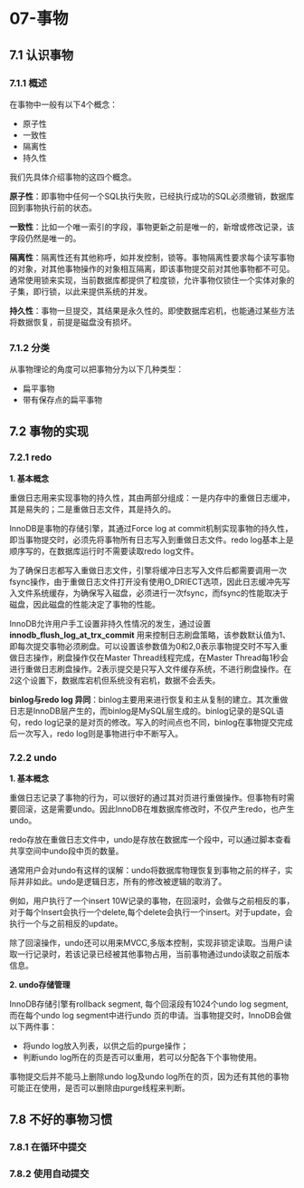 
# 07-事物

## 7.1 认识事物

### 7.1.1 概述

在事物中一般有以下4个概念：

- 原子性
- 一致性
- 隔离性
- 持久性

我们先具体介绍事物的这四个概念。

**原子性**：即事物中任何一个SQL执行失败，已经执行成功的SQL必须撤销，数据库回到事物执行前的状态。

**一致性**：比如一个唯一索引的字段，事物更新之前是唯一的，新增或修改记录，该字段仍然是唯一的。

**隔离性**：隔离性还有其他称呼，如并发控制，锁等。事物隔离性要求每个读写事物的对象，对其他事物操作的对象相互隔离，即该事物提交前对其他事物都不可见。通常使用锁来实现，当前数据库都提供了粒度锁，允许事物仅锁住一个实体对象的子集，即行锁，以此来提供系统的并发。

**持久性**：事物一旦提交，其结果是永久性的。即使数据库宕机，也能通过某些方法将数据恢复，前提是磁盘没有损坏。

### 7.1.2 分类 

从事物理论的角度可以把事物分为以下几种类型：

- 扁平事物
- 带有保存点的扁平事物

## 7.2 事物的实现

### 7.2.1 redo

**1. 基本概念**

重做日志用来实现事物的持久性，其由两部分组成：一是内存中的重做日志缓冲，其是易失的；二是重做日志文件，其是持久的。

InnoDB是事物的存储引擎，其通过Force log at commit机制实现事物的持久性，即当事物提交时，必须先将事物所有日志写入到重做日志文件。redo log基本上是顺序写的，在数据库运行时不需要读取redo log文件。

为了确保日志都写入重做日志文件，引擎将缓冲日志写入文件后都需要调用一次fsync操作，由于重做日志文件打开没有使用O_DRIECT选项，因此日志缓冲先写入文件系统缓存，为确保写入磁盘，必须进行一次fsync，而fsync的性能取决于磁盘，因此磁盘的性能决定了事物的性能。

InnoDB允许用户手工设置非持久性情况的发生，通过设置 **innodb_flush_log_at_trx_commit** 用来控制日志刷盘策略，该参数默认值为1、即每次提交事物必须刷盘。可以设置该参数值为0和2,0表示事物提交时不写入重做日志操作，刷盘操作仅在Master Thread线程完成，在Master Thread每1秒会进行重做日志刷盘操作。2表示提交是只写入文件缓存系统，不进行刷盘操作。在2这个设置下，数据库宕机但系统没有宕机，数据不会丢失。

**binlog与redo log 异同**：binlog主要用来进行恢复和主从复制的建立。其次重做日志是InnoDB层产生的，而binlog是MySQL层生成的。binlog记录的是SQL语句，redo log记录的是对页的修改。写入的时间点也不同，binlog在事物提交完成后一次写入，redo log则是事物进行中不断写入。

### 7.2.2 undo

**1. 基本概念**

重做日志记录了事物的行为，可以很好的通过其对页进行重做操作。但事物有时需要回滚，这是需要undo。因此InnoDB在堆数据库修改时，不仅产生redo，也产生undo。

redo存放在重做日志文件中，undo是存放在数据库一个段中，可以通过脚本查看共享空间中undo段中页的数量。

通常用户会对undo有这样的误解：undo将数据库物理恢复到事物之前的样子，实际并非如此。undo是逻辑日志，所有的修改被逻辑的取消了。

例如，用户执行了一个insert 10W记录的事物，在回滚时，会做与之前相反的事，对于每个Insert会执行一个delete,每个delete会执行一个insert。对于update，会执行一个与之前相反的update。

除了回滚操作，undo还可以用来MVCC,多版本控制，实现非锁定读取。当用户读取一行记录时，若该记录已经被其他事物占用，当前事物通过undo读取之前版本信息。

**2. undo存储管理**

InnoDB存储引擎有rollback segment, 每个回滚段有1024个undo log segment, 而在每个undo log segment中进行undo 页的申请。当事物提交时，InnoDB会做以下两件事：

- 将undo log放入列表，以供之后的purge操作；
- 判断undo log所在的页是否可以重用，若可以分配各下个事物使用。

事物提交后并不能马上删除undo log及undo log所在的页，因为还有其他的事物可能正在使用，是否可以删除由purge线程来判断。

## 7.8 不好的事物习惯

### 7.8.1 在循环中提交
### 7.8.2 使用自动提交







